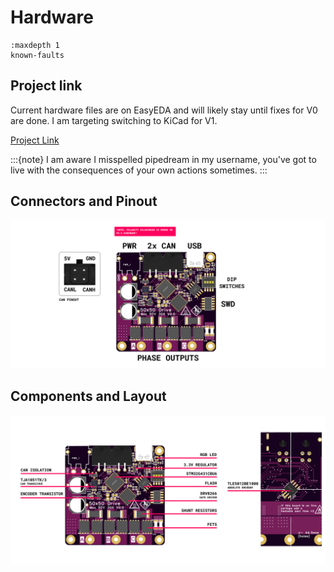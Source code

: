 # Hardware

```{toctree}
:maxdepth 1
known-faults
```

## Project link
Current hardware files are on EasyEDA and will likely stay until fixes for V0 are done. I am targeting switching to KiCad for V1.

[Project Link](https://oshwlab.com/pipdeream_thomas/bldc_driver_v0)

:::{note}
I am aware I misspelled pipedream in my username, you've got to live with the consequences of your own actions sometimes.
:::

## Connectors and Pinout
![Test](media/connectors.jpg "Connectors")

## Components and Layout
![Test](media/components.jpg "Components")